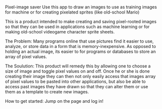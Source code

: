 Pixel-image saver
Use this app to draw an images to use as training images for machine or for creating pixelated sprites (like old-school Mario)

This is a product intended to make creating and saving pixel-rooted images so that they can be used in applications such as machine learning or for making old-school videogame character sprite sheets.

The Problem:
Many programs online that use pictures find it easier to use, analyze, or store data in a form that is memory-inexpensive. As opposed to holding an actual image, its easier to for programs or databases to store an array of pixel values.

The Soulution:
This product will remedy this by allowing one to choose a size of image and toggle pixel values on and off. Once he or she is done creating their image they can then not only easily access that images array of pixel values to be pasted into other applications, but also be able to access past images they have drawn so that they can alter them or use them as a template to create new images.

How to get started:
Jump on the page and log in!


